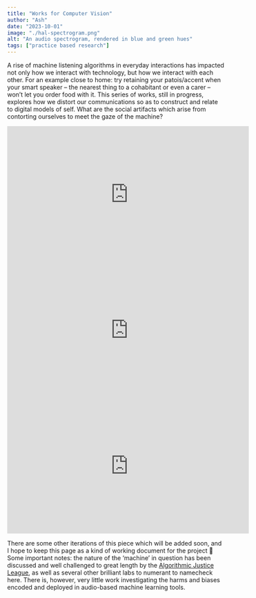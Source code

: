 ```yaml
---
title: "Works for Computer Vision"
author: "Ash"
date: "2023-10-01"
image: "./hal-spectrogram.png"
alt: "An audio spectrogram, rendered in blue and green hues"
tags: ["practice based research"]
---
```


A rise of machine listening algorithms in everyday interactions has impacted not only how we interact with technology, but how we interact with each other. For an example close to home: try retaining your patois/accent when your smart speaker – the nearest thing to a cohabitant or even a carer – won’t let you order food with it.
This series of works, still in progress, explores how we distort our communications so as to construct and relate to digital models of self.
What are the social artifacts which arise from contorting ourselves to meet the gaze of the machine?

<iframe width="560" height="315" src="https://www.youtube-nocookie.com/embed/7DCXltYyCHQ?si=vbOTJ8_tBzIQX2y0&amp;controls=0" title="YouTube video player" frameborder="0" allow="accelerometer; autoplay; clipboard-write; encrypted-media; gyroscope; picture-in-picture; web-share" allowfullscreen></iframe>

<iframe width="560" height="315" src="https://www.youtube-nocookie.com/embed/GyUpU0_-sd4?si=_BxtFYD3pPrkKVxo&amp;controls=0" title="YouTube video player" frameborder="0" allow="accelerometer; autoplay; clipboard-write; encrypted-media; gyroscope; picture-in-picture; web-share" allowfullscreen></iframe>

<iframe width="560" height="315" src="https://www.youtube-nocookie.com/embed/9ki9Wt7gn_8?si=dnkM3d_nhl9nsPdc&amp;controls=0" title="YouTube video player" frameborder="0" allow="accelerometer; autoplay; clipboard-write; encrypted-media; gyroscope; picture-in-picture; web-share" allowfullscreen></iframe>


There are some other iterations of this piece which will be added soon, and I hope to keep this page as a kind of working document for the project 🙂
Some important notes: the nature of the ‘machine’ in question has been discussed and well challenged to great length by the [Algorithmic Justice League](https://www.ajl.org), as well as several other brilliant labs to numerant to namecheck here. There is, however, very little work investigating the harms and biases encoded and deployed in audio-based machine learning tools.